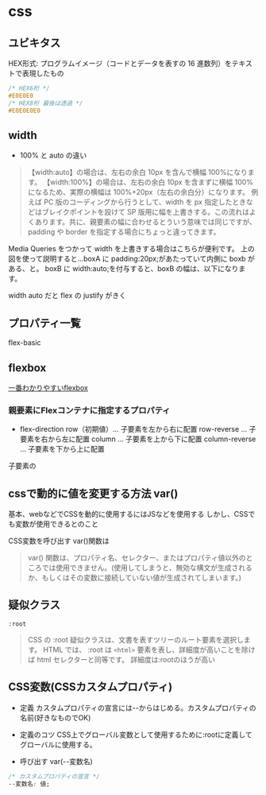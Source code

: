 # css

## ユビキタス

HEX形式: プログラムイメージ（コードとデータを表すの 16 進数列）をテキストで表現したもの

```css
/* HEX6桁 */
#E0E0E0
/* HEX8桁 最後は透過 */
#E0E0E0E0
```

## width

- 100% と auto の違い

> 【width:auto】の場合は、左右の余白 10px を含んで横幅 100%になります。 【width:100%】の場合は、左右の余白 10px を含まずに横幅 100%になるため、実際の横幅は 100%+20px（左右の余白分）になります。
例えば PC 版のコーディングから行うとして、width を px 指定したときなどはブレイクポイントを設けて SP 版用に幅を上書きする。この流れはよくあります。共に、親要素の幅に合わせるとういう意味では同じですが、padding や border を指定する場合にちょっと違ってきます。

Media Queries をつかって width を上書きする場合はこちらが便利です。
上の図を使って説明すると...boxA に padding:20px;があたっていて内側に boxb がある、と。
boxB に width:auto;を付与すると、boxB の幅は、以下になります。

width auto だと flex の justify がきく

## プロパティ一覧

flex-basic

## flexbox

[一番わかりやすいflexbox](https://www.webcreatorbox.com/tech/css-flexbox-cheat-sheet)

### 親要素にFlexコンテナに指定するプロパティ

- flex-direction
row（初期値）… 子要素を左から右に配置
row-reverse … 子要素を右から左に配置
column … 子要素を上から下に配置
column-reverse … 子要素を下から上に配置

子要素の


## cssで動的に値を変更する方法 var()

基本、webなどでCSSを動的に使用するにはJSなどを使用する
しかし、CSSでも変数が使用できるとのこと

CSS変数を呼び出す var()関数は

>var() 関数は、プロパティ名、セレクター、またはプロパティ値以外のところでは使用できません。(使用してしまうと、無効な構文が生成されるか、もしくはその変数に接続していない値が生成されてしまいます。)


## 疑似クラス

`:root`
>CSS の :root 疑似クラスは、文書を表すツリーのルート要素を選択します。 HTML では、 :root は `<html>` 要素を表し、詳細度が高いことを除けば html セレクターと同等です。
詳細度は:rootのほうが高い

## CSS変数(CSSカスタムプロパティ)

- 定義
カスタムプロパティの宣言には--からはじめる。カスタムプロパティの名前(好きなものでOK)

- 定義のコツ
CSS上でグローバル変数として使用するために:rootに定義してグローバルに使用する。

- 呼び出す
var(--変数名)

```css
/* カスタムプロパティの宣言 */
--変数名: 値;

```
